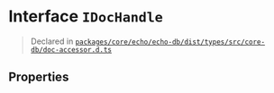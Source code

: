 # Interface `IDocHandle`
> Declared in [`packages/core/echo/echo-db/dist/types/src/core-db/doc-accessor.d.ts`]()


## Properties

    
